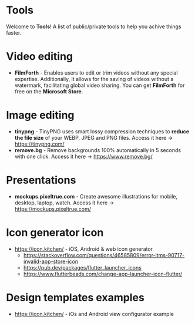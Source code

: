 # Tools
Welcome to **Tools**! A list of public/private tools to help you achive things faster.

# Video editing
- **FilmForth** - Enables users to edit or trim videos without any special expertise. Additionally, it allows for the saving of videos without a watermark, facilitating global video sharing. You can get **FilmForth** for free on the **Microsoft Store**.

# Image editing
- **tinypng** - TinyPNG uses smart lossy compression techniques to **reduce the file size** of your WEBP, JPEG and PNG files. Access it here -> https://tinypng.com/
- **remove.bg** - Remove backgrounds 100% automatically in 5 seconds with one click. Access it here -> https://www.remove.bg/


# Presentations
- **mockups.pixeltrue.com** - Create awesome illustrations for mobile, desktop, laptop, watch. Access it here -> https://mockups.pixeltrue.com/

# Icon generator icon
- https://icon.kitchen/ - iOS, Android & web icon generator
    - https://stackoverflow.com/questions/46585809/error-itms-90717-invalid-app-store-icon
    - https://pub.dev/packages/flutter_launcher_icons
    - https://www.flutterbeads.com/change-app-launcher-icon-flutter/
 





# Design templates examples
- https://icon.kitchen/ - iOs and Android view configurator example
